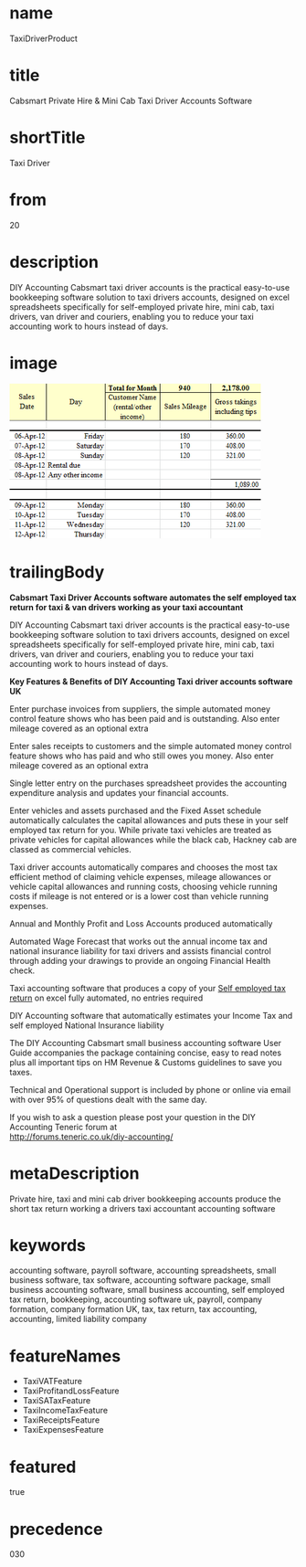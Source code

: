 # name
TaxiDriverProduct

# title
Cabsmart Private Hire & Mini Cab Taxi Driver Accounts Software

# shortTitle
Taxi Driver

# from
20

# description
DIY Accounting Cabsmart taxi driver accounts is the practical easy-to-use bookkeeping software solution to taxi drivers accounts, designed on excel spreadsheets specifically for self-employed private hire, mini cab, taxi drivers, van driver and couriers, enabling you to reduce your taxi accounting work to hours instead of days.

# image
![Taxi Driver Product Example](assets/2720403.png)

# trailingBody
<p>
    <strong>Cabsmart Taxi Driver Accounts software automates the self employed tax return for taxi &amp; van drivers working as your taxi accountant</strong>
</p>
<p>DIY Accounting Cabsmart taxi driver accounts is the practical easy-to-use bookkeeping software solution to taxi drivers accounts, designed on excel spreadsheets specifically for self-employed private hire, mini cab, taxi drivers, van driver and couriers, enabling you to reduce your taxi accounting work to hours instead of days.</p>
<p>
    <strong>Key Features &amp; Benefits of DIY Accounting Taxi driver accounts software UK</strong>
</p>
<p>Enter purchase invoices from suppliers, the simple automated money control feature shows who has been paid and is outstanding. Also enter mileage covered as an optional extra</p>
<p>Enter sales receipts to customers and the simple automated money control feature shows who has paid and who still owes you money. Also enter mileage covered as an optional extra</p>
<p>Single letter entry on the purchases spreadsheet provides the accounting expenditure analysis and updates your financial accounts.</p>
<p>Enter vehicles and assets purchased and the Fixed Asset schedule automatically calculates the capital allowances and puts these in your self employed tax return for you. While private taxi vehicles are treated as private vehicles for capital allowances while the black cab, Hackney cab are classed as commercial vehicles.</p>
<p>Taxi driver accounts automatically compares and chooses the most tax efficient method of claiming vehicle expenses, mileage allowances or vehicle capital allowances and running costs, choosing vehicle running costs if mileage is not entered or is a lower cost than vehicle running expenses.</p>
<p>Annual and Monthly Profit and Loss Accounts produced automatically</p>
<p>Automated Wage Forecast that works out the annual income tax and national insurance liability for taxi drivers and assists financial control through adding your drawings to provide an ongoing Financial Health check.</p>
<p>
    Taxi accounting software that produces a copy of your <a href="feature.html?feature=TaxiSATaxFeature">Self employed tax return</a> on excel fully automated, no entries required
</p>
<p>DIY Accounting software that automatically estimates your Income Tax and self employed National Insurance liability</p>
<p>The DIY Accounting Cabsmart small business accounting software User Guide accompanies the package containing concise, easy to read notes plus all important tips on HM Revenue &amp; Customs guidelines to save you taxes.</p>
<p>Technical and Operational support is included by phone or online via email with over 95% of questions dealt with the same day.</p>
<p>
    If you wish to ask a question please post your question in the DIY Accounting Teneric forum at
    <br>
    <a href="http://forums.teneric.co.uk/diy-accounting/">http://forums.teneric.co.uk/diy-accounting/</a>
</p>


# metaDescription
Private hire, taxi and mini cab driver bookkeeping accounts produce the short tax return working a drivers taxi accountant accounting software

# keywords
accounting software, payroll software, accounting spreadsheets, small business software, tax software, accounting software package, small business accounting software, small business accounting, self employed tax return, bookkeeping, accounting software uk, payroll, company formation, company formation UK, tax, tax return, tax accounting, accounting, limited liability company

# featureNames
- TaxiVATFeature
- TaxiProfitandLossFeature
- TaxiSATaxFeature
- TaxiIncomeTaxFeature
- TaxiReceiptsFeature
- TaxiExpensesFeature

# featured
true

# precedence
030
